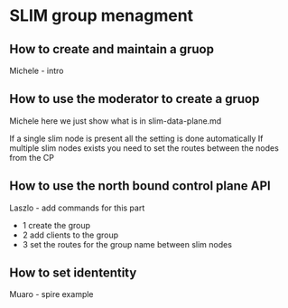 # SLIM group menagment

## How to create and maintain a gruop

Michele - intro

 ## How to use the moderator to create a gruop

Michele 
 here we just show what is in slim-data-plane.md

 If a single slim node is present all the setting is done automatically
 If multiple slim nodes exists you need to set the routes between the nodes from the CP

## How to use the north bound control plane API

Laszlo - add commands for this part

- 1 create the group
- 2 add clients to the group
- 3 set the routes for the group name between slim nodes
 
 ## How to set idententity

 Muaro - spire example 